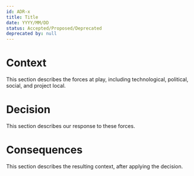 ```yaml
---
id: ADR-x
title: Title
date: YYYY/MM/DD
status: Accepted/Proposed/Deprecated
deprecated by: null
---
```


# Context

This section describes the forces at play, including technological, political, social, and project local.

# Decision

This section describes our response to these forces.

# Consequences

This section describes the resulting context, after applying the decision.
